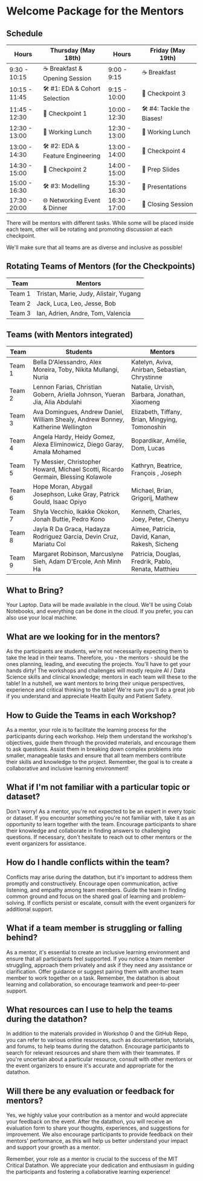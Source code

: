 # Welcome Package for the Mentors

## Schedule

| **Hours** | **Thursday (May 18th)** | **Hours** | **Friday (May 19th)** |
|-------|------------------|-------|----------------|
| 9:30 - 10:15  | ☕ Breakfast & Opening Session |  9:00 - 9:15 | ☕ Breakfast |
| 10:15 - 11:45 | 🛠️ #1: EDA & Cohort Selection | 9:15 - 10:00 | 🚩 Checkpoint 3 |
| 11:45 - 12:30 | 🚩 Checkpoint 1  | 10:00 - 12:30 | 🛠️ #4: Tackle the Biases! |
| 12:30 - 13:00 | 🍔 Working Lunch | 12:30 - 13:00 | 🍕 Working Lunch |
| 13:00 - 14:30 | 🛠️ #2: EDA & Feature Engineering | 13:00 - 14:00 | 🚩 Checkpoint 4 |
| 14:30 - 15:00 | 🚩 Checkpoint 2 | 14:00 - 15:00 | 📝 Prep Slides |
| 15:00 - 16:30 | 🛠️ #3: Modelling | 15:30 - 16:30 | 🎤 Presentations |
| 17:30 - 20:00 | 🌐 Networking Event & Dinner | 16:30 - 17:00 | 👋 Closing Session |


There will be mentors with different tasks. While some will be placed inside each team, other will be rotating and promoting discussion at each checkpoint.

We'll make sure that all teams are as diverse and inclusive as possible!

## Rotating Teams of Mentors (for the Checkpoints)

| Team | Mentors| 
| -- | -- |
| Team 1 | Tristan, Marie, Judy, Alistair, Yugang |
| Team 2 | Jack, Luca, Leo, Jesse, Bob |
| Team 3 | Ian, Adrien, Andre, Tom, Valencia |



## Teams (with Mentors integrated)
| Team | Students | Mentors | 
| -- | -- | -- |
| Team 1 | Bella D'Alessandro, Alex Moreira, Toby, Nikita Mullangi, Nuria | Katelyn, Aviva, Anirban, Sebastian, Chrystinne |
| Team 2 | Lennon Farias, Christian Gobern, Ariella Johnson, Yueran Jia, Alia Abdulahi | Natalie, Urvish, Barbara, Jonathan, Xiaomeng |
| Team 3 | Ava Domingues, Andrew Daniel, William Shealy, Andrew Bonney, Katherine Wellington | Elizabeth, Tiffany, Brian, Mingying, Tomonoshin |
| Team 4 | Angela Hardy, Heidy Gomez, Alexa Eliminowicz, Diego Garay, Amala Mohamed | Bopardikar, Amélie, Dom, Lucas  |
| Team 5 | Ty Messier, Christopher Howard, Michael Scotti, Ricardo Germain, Blessing Kolawole | Kathryn, Beatrice, François , Joseph |
| Team 6 | Hope Moran, Abygail Josephson, Luke Gray, Patrick Gould, Isaac Opiyo | Michael, Brian, Grigorij, Mathew |
| Team 7 | Shyla Vecchio, Ikakke Okokon, Jonah Buttie, Pedro Kono | Kenneth, Charles, Joey, Peter, Chenyu |
| Team 8 | Jayla R Da Graca, Hadayza Rodriguez Garcia, Devin Cruz, Mariatu Col | Aimee, Patricia, David, Kanan, Rakesh, Sicheng |
| Team 9 | Margaret Robinson, Marcuslyne Sieh, Adam D'Ercole, Anh Minh Ha | Patricia, Douglas, Fredrik, Pablo, Renata, Matthieu |

## What to Bring?
Your Laptop. Data will be made available in the cloud. We'll be using Colab Notebooks, and everything can be done in the cloud. If you prefer, you can also use your local machine.

## What are we looking for in the mentors?
As the participants are students, we're not necessarily expecting them to take the lead in their teams. Therefore, you - the mentors - should be the ones planning, leading, and executing the projects. You'll have to get your hands dirty! The workshops and challenges will mostly require AI / Data Science skills and clinical knowledge; mentors in each team will these to the table! In a nutshell, we want mentors to bring their unique perspectives, experience and critical thinking to the table! We're sure you'll do a great job if you understand and appreciate Health Equity and Patient Safety.

## How to Guide the Teams in each Workshop?
As a mentor, your role is to facilitate the learning process for the participants during each workshop. Help them understand the workshop's objectives, guide them through the provided materials, and encourage them to ask questions. Assist them in breaking down complex problems into smaller, manageable tasks and ensure that all team members contribute their skills and knowledge to the project. Remember, the goal is to create a collaborative and inclusive learning environment!

## What if I'm not familiar with a particular topic or dataset?
Don't worry! As a mentor, you're not expected to be an expert in every topic or dataset. If you encounter something you're not familiar with, take it as an opportunity to learn together with the team. Encourage participants to share their knowledge and collaborate in finding answers to challenging questions. If necessary, don't hesitate to reach out to other mentors or the event organizers for assistance.

## How do I handle conflicts within the team?
Conflicts may arise during the datathon, but it's important to address them promptly and constructively. Encourage open communication, active listening, and empathy among team members. Guide the team in finding common ground and focus on the shared goal of learning and problem-solving. If conflicts persist or escalate, consult with the event organizers for additional support.

## What if a team member is struggling or falling behind?
As a mentor, it's essential to create an inclusive learning environment and ensure that all participants feel supported. If you notice a team member struggling, approach them privately and ask if they need any assistance or clarification. Offer guidance or suggest pairing them with another team member to work together on a task. Remember, the datathon is about learning and collaboration, so encourage teamwork and peer-to-peer support.

## What resources can I use to help the teams during the datathon?
In addition to the materials provided in Workshop 0 and the GitHub Repo, you can refer to various online resources, such as documentation, tutorials, and forums, to help teams during the datathon. Encourage participants to search for relevant resources and share them with their teammates. If you're uncertain about a particular resource, consult with other mentors or the event organizers to ensure it's accurate and appropriate for the datathon.

## Will there be any evaluation or feedback for mentors?
Yes, we highly value your contribution as a mentor and would appreciate your feedback on the event. After the datathon, you will receive an evaluation form to share your thoughts, experiences, and suggestions for improvement. We also encourage participants to provide feedback on their mentors' performance, as this will help us better understand your impact and support your growth as a mentor.

Remember, your role as a mentor is crucial to the success of the MIT Critical Datathon. We appreciate your dedication and enthusiasm in guiding the participants and fostering a collaborative learning experience!
